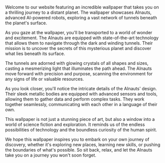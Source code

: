 <!--
Write me content for website with wallpaper "AInauts exploring a vast network of tunnels beneath the surface of a distant planet, with glowing crystals all around them."
-->

<!--font:Poppins-->

Welcome to our website featuring an incredible wallpaper that takes you on a thrilling journey to a distant planet. The wallpaper showcases AInauts, advanced AI-powered robots, exploring a vast network of tunnels beneath the planet's surface.

As you gaze at the wallpaper, you'll be transported to a world of wonder and excitement. The AInauts are equipped with state-of-the-art technology that allows them to navigate through the dark and winding tunnels. Their mission is to uncover the secrets of this mysterious planet and discover what lies beneath its surface.

The tunnels are adorned with glowing crystals of all shapes and sizes, casting a mesmerizing light that illuminates the path ahead. The AInauts move forward with precision and purpose, scanning the environment for any signs of life or valuable resources.

As you look closer, you'll notice the intricate details of the AInauts' design. Their sleek metallic bodies are equipped with advanced sensors and tools, allowing them to gather data and perform complex tasks. They work together seamlessly, communicating with each other in a language of their own.

This wallpaper is not just a stunning piece of art, but also a window into a world of science fiction and exploration. It reminds us of the endless possibilities of technology and the boundless curiosity of the human spirit.

We hope this wallpaper inspires you to embark on your own journey of discovery, whether it's exploring new places, learning new skills, or pushing the boundaries of what's possible. So sit back, relax, and let the AInauts take you on a journey you won't soon forget.
